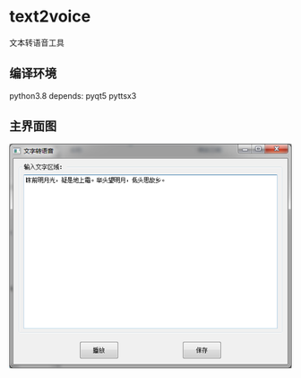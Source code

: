 # text2voice
文本转语音工具

## 编译环境
python3.8 
depends: pyqt5 pyttsx3

## 主界面图
![text2voice 界面](https://github.com/clouddreamfly/text2voice/blob/main/doc/sample.png)
